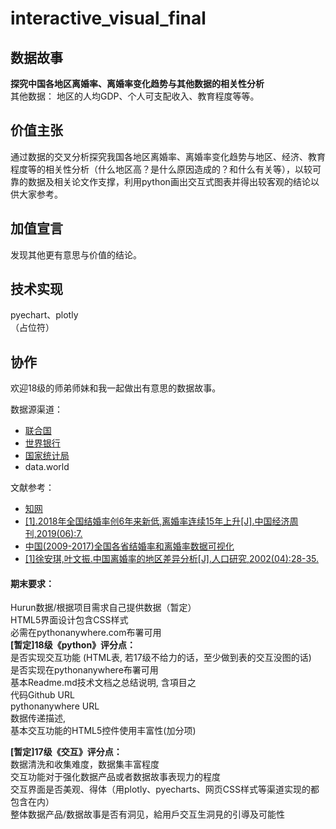 # interactive_visual_final   
## 数据故事    
**探究中国各地区离婚率、离婚率变化趋势与其他数据的相关性分析**   
其他数据：
地区的人均GDP、个人可支配收入、教育程度等等。

## 价值主张     
通过数据的交叉分析探究我国各地区离婚率、离婚率变化趋势与地区、经济、教育程度等的相关性分析（什么地区高？是什么原因造成的？和什么有关等），以较可靠的数据及相关论文作支撑，利用python画出交互式图表并得出较客观的结论以供大家参考。   

## 加值宣言   
发现其他更有意思与价值的结论。  

## 技术实现   
pyechart、plotly   
（占位符）   


## 协作      
欢迎18级的师弟师妹和我一起做出有意思的数据故事。     

数据源渠道：     
- [联合国](https://population.un.org/wpp/Download/Standard/Population/)    
- [世界银行](https://data.worldbank.org.cn/indicator?tab=all)    
- [国家统计局](http://www.stats.gov.cn/)   
- data.world  

文献参考：   
- [知网](https://www.cnki.net/)   
- [
[1].2018年全国结婚率创6年来新低,离婚率连续15年上升[J].中国经济周刊,2019(06):7.](https://kns.cnki.net/KCMS/detail/detail.aspx?dbcode=CJFQ&dbname=CJFDLAST2019&filename=JJZK201906003&v=MTE3NDJDVVJMT2VaZWRxRkN2aFVMdlBMeWZSWmJHNEg5ak1xWTlGWjRSOGVYMUx1eFlTN0RoMVQzcVRyV00xRnI=)
- [中国(2009-2017)全国各省结婚率和离婚率数据可视化](https://www.cnblogs.com/zhichun/p/11516268.html)   
- [
[1]徐安琪,叶文振.中国离婚率的地区差异分析[J].人口研究,2002(04):28-35.
](https://kns.cnki.net/KCMS/detail/detail.aspx?dbcode=CMFD&dbname=CMFD2012&filename=1011280954.nh&v=MDIyNTMzcVRyV00xRnJDVVJMT2VaZWRxRkNya1ViM01WRjI2SDdHd0h0akpxNUViUElSOGVYMUx1eFlTN0RoMVQ=)

#### 期末要求：   
Hurun数据/根据项目需求自己提供数据（暂定）   
HTML5界面设计包含CSS样式   
必需在pythonanywhere.com布署可用   
**[暂定]18级《python》评分点：**   
是否实现交互功能 (HTML表, 若17级不给力的话，至少做到表的交互没图的话)   
是否实现在pythonanywhere布署可用   
基本Readme.md技术文档之总结说明, 含項目之   
代码Github URL   
pythonanywhere URL   
数据传递描述,    
基本交互功能的HTML5控件使用丰富性(加分项)   

**[暂定]17级《交互》评分点：**   
数据清洗和收集难度，数据集丰富程度   
交互功能对于强化数据产品或者数据故事表现力的程度   
交互界面是否美观、得体（用plotly、pyecharts、网页CSS样式等渠道实现的都包含在内）   
整体数据产品/数据故事是否有洞见，給用戶交互生洞見的引導及可能性   
